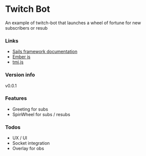 # Twitch Bot

An example of twitch-bot that launches a wheel of fortune for new subscribers or resub

### Links

+ [Sails framework documentation](https://sailsjs.com/documentation)
+ [Ember js](https://www.emberjs.com/)
+ [tmi.js](https://sailsjs.com/documentation/concepts/deployment)


### Version info

v0.0.1

### Features

* Greeting for subs
* SpinWheel for subs / resubs


### Todos

 - UX / UI
 - Socket integration
 - Overlay for obs
